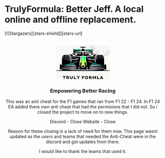 # TrulyFormula: Better Jeff. A local online and offline replacement.

<a name="readme-top"></a>
[![Stargazers][stars-shield]][stars-url]

<div align="center">
  <br />
  <a href="https://github.com/TrulyFormula/TrulyFormula">
    <img src="images/logo.png" alt="TrulyFormula Logo" width="175" height="110">
  </a>

### Empowering Better Racing

This was an anti cheat for the F1 games that ran from F1 22 - F1 24. In F1 24 EA added there own anti cheat that had the permisions that I did not. So i closed the project to move on to new things. 

Discord - Close
Website - Close

Reason for these closing is a lack of need for them now. This page wasnt updated as the users and teams that needed the Anti-Cheat were in the discord and got updates from there.

I would like to thank the teams that used it.

